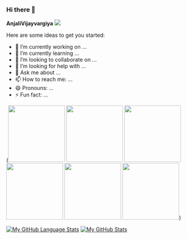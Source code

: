 ### Hi there 👋


**AnjaliVijayvargiya** ![](https://komarev.com/ghpvc/?username=AnjaliVijayvargiya&color=blueviolet)

Here are some ideas to get you started:

- 🔭 I’m currently working on ...
- 🌱 I’m currently learning ...
- 👯 I’m looking to collaborate on ...
- 🤔 I’m looking for help with ...
- 💬 Ask me about ...
- 📫 How to reach me: ...
- 😄 Pronouns: ...
- ⚡ Fun fact: ...


(<img src="https://media3.giphy.com/media/nS72tGo8VX9Yipyptr/giphy.gif?cid=ecf05e47wz9nnuufxz44n96224r2obcho8lh6zvvwnqhk43i&rid=giphy.gif" width="150">
<img src="https://media1.giphy.com/media/KNP5EQE5n2nczSFYpD/giphy.gif?cid=790b76110c6f782bff54b1745abd6dbd28c25206aff0de18&rid=giphy.gif" width="150">
<img src="https://media4.giphy.com/media/tArwEDuSv1MqSzBLJb/giphy.gif?cid=ecf05e4787eqairz5g00o80ctmxczyounf5859s23c1ob32c&rid=giphy.gif&ct=g" width="150">
<img src="https://media4.giphy.com/media/6e8dM6seQ8uwqQdw7z/giphy.gif?cid=790b7611b530d2b576f00fc93e9a32f154e2c4e6ef110873&rid=giphy.gif&ct=g" width="150">
<img src="https://media2.giphy.com/media/wAqqkYmOyEgkg6QzG8/giphy.gif?cid=790b761164d7efbc484ff2caaaca17235cf318821e860d31&rid=giphy.gif&ct=g" width="150">
<img src="https://media3.giphy.com/media/iSQvCHnEuN0eIQwJh7/giphy.gif?cid=790b7611e265bd77bdd1dc2505ff452660070547e4a1e1a5&rid=giphy.gif&ct=g" width="150">)

[![My GitHub Language Stats](https://github-readme-stats.vercel.app/api/top-langs/?username=AnjaliVijayvargiya&langs_count=5&theme=tokyonight)]()
[![My GitHub Stats](https://github-readme-stats.vercel.app/api/?username=AnjaliVijayvargiya&count_private=true&theme=tokyonight&showicons=true)]()

